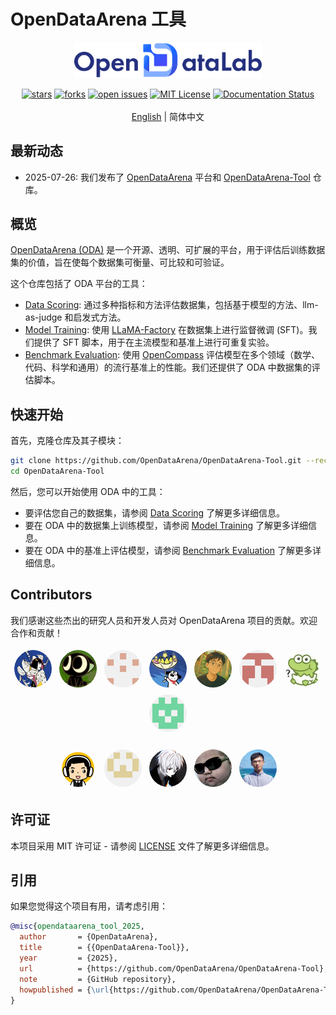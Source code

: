 # OpenDataArena 工具

<p align="center">
  <img src="docs/imgs/OpenDataLab.png" width="300px" style="vertical-align:middle;">
  <br />
  <br />
  <a href="https://github.com/OpenDataArena/OpenDataArena-Tool"><img alt="stars" src="https://img.shields.io/github/stars/OpenDataArena/OpenDataArena-Tool" /></a>
  <a href="https://github.com/OpenDataArena/OpenDataArena-Tool"><img alt="forks" src="https://img.shields.io/github/forks/OpenDataArena/OpenDataArena-Tool" /></a>
  <a href="https://github.com/OpenDataArena/OpenDataArena-Tool/issues"><img alt="open issues" src="https://img.shields.io/github/issues-raw/OpenDataArena/OpenDataArena-Tool" /></a>
  <a href="https://github.com/OpenDataArena/OpenDataArena-Tool/blob/main/LICENSE"><img alt="MIT License" src="https://img.shields.io/badge/license-MIT-blue.svg" /></a>
  <!-- <a href="https://github.com/OpenDataArena/OpenDataArena-Tool/releases">
    <img alt="Latest Release" src="https://img.shields.io/github/release/OpenDataArena/OpenDataArena-Tool.svg" />
  </a> -->
  <a href="https://opendataarena-tool.readthedocs.io/en/latest/?badge=latest"><img alt="Documentation Status" src="https://readthedocs.org/projects/opendataarena-tool/badge/?version=latest" /></a>
  <br />
  <br />
  <a href="README.md">English</a> | 简体中文
</p>


## 最新动态
- 2025-07-26: 我们发布了 [OpenDataArena](https://opendataarena.github.io/) 平台和 [OpenDataArena-Tool](https://github.com/OpenDataArena/OpenDataArena-Tool) 仓库。

## 概览
[OpenDataArena (ODA)](https://opendataarena.github.io/) 是一个开源、透明、可扩展的平台，用于评估后训练数据集的价值，旨在使每个数据集可衡量、可比较和可验证。

这个仓库包括了 ODA 平台的工具：
- [Data Scoring](./data_scorer): 通过多种指标和方法评估数据集，包括基于模型的方法、llm-as-judge 和启发式方法。
- [Model Training](./model_train): 使用 [LLaMA-Factory](https://github.com/hiyouga/LLaMA-Factory) 在数据集上进行监督微调 (SFT)。我们提供了 SFT 脚本，用于在主流模型和基准上进行可重复实验。
- [Benchmark Evaluation](./model_eval): 使用 [OpenCompass](https://github.com/open-compass/opencompass) 评估模型在多个领域（数学、代码、科学和通用）的流行基准上的性能。我们还提供了 ODA 中数据集的评估脚本。

## 快速开始
首先，克隆仓库及其子模块：
```bash
git clone https://github.com/OpenDataArena/OpenDataArena-Tool.git --recursive
cd OpenDataArena-Tool
```
然后，您可以开始使用 ODA 中的工具：
* 要评估您自己的数据集，请参阅 [Data Scoring](./data_scorer) 了解更多详细信息。
* 要在 ODA 中的数据集上训练模型，请参阅 [Model Training](./model_train) 了解更多详细信息。
* 要在 ODA 中的基准上评估模型，请参阅 [Benchmark Evaluation](./model_eval) 了解更多详细信息。

## Contributors
我们感谢这些杰出的研究人员和开发人员对 OpenDataArena 项目的贡献。欢迎合作和贡献！
<p align="center">
  <a href="https://github.com/gavinwxy" title="Xiaoyang Wang"><img src="docs/avatars_circle/gavinwxy.png" width="60" alt="Xiaoyang Wang" style="border-radius: 50%; margin: 4px;"></a>
  <a href="https://github.com/QizhiPei" title="Qizhi Pei"><img src="docs/avatars_circle/QizhiPei.png" width="60" alt="Qizhi Pei" style="border-radius: 50%; margin: 4px;"></a>
  <a href="https://github.com/orangeadegit" title="Mengzhang Cai"><img src="docs/avatars_circle/orangeadegit.png" width="60" alt="Mengzhang Cai" style="border-radius: 50%; margin: 4px;"></a>
  <a href="https://github.com/Word2VecT" title="Zinan Tang"><img src="docs/avatars_circle/Word2VecT.png" width="60" alt="Zinan Tang" style="border-radius: 50%; margin: 4px;"></a>
  <a href="https://github.com/Leey21" title="Yu Li"><img src="docs/avatars_circle/Leey21.png" width="60" alt="Yu Li" style="border-radius: 50%; margin: 4px;"></a>
  <a href="https://github.com/Bl404ue" title="Mengyuan Sun"><img src="docs/avatars_circle/Bl404ue.png" width="60" alt="Mengyuan Sun" style="border-radius: 50%; margin: 4px;"></a>
  <a href="https://github.com/LHL3341" title="Honglin Lin"><img src="docs/avatars_circle/LHL3341.png" width="60" alt="Honglin Lin" style="border-radius: 50%; margin: 4px;"></a>
  <a href="https://github.com/GX-XinGao" title="Xin Gao"><img src="docs/avatars_circle/GX-XinGao.png" width="60" alt="Xin Gao" style="border-radius: 50%; margin: 4px;"></a>
  <br />
  <br />
  <a href="https://github.com/apeterswu" title="Lijun Wu"><img src="docs/avatars_circle/apeterswu.png" width="60" alt="Lijun Wu" style="border-radius: 50%; margin: 4px;"></a>
  <a href="https://github.com/pzs19" title="Zhuoshi Pan"><img src="docs/avatars_circle/pzs19.png" width="60" alt="Zhuoshi Pan" style="border-radius: 50%; margin: 4px;"></a>
  <a href="https://github.com/ming-bot" title="Chenlin Ming"><img src="docs/avatars_circle/ming-bot.png" width="60" alt="Chenlin Ming" style="border-radius: 50%; margin: 4px;"></a>
  <a href="https://github.com/ChampionZhong" title="Zhanping Zhong"><img src="docs/avatars_circle/ChampionZhong.png" width="60" alt="Zhanping Zhong" style="border-radius: 50%; margin: 4px;"></a>
  <a href="https://github.com/conghui" title="Conghui He"><img src="docs/avatars_circle/conghui.png" width="60" alt="Conghui He" style="border-radius: 50%; margin: 4px;"></a>
</p>



## 许可证
本项目采用 MIT 许可证 - 请参阅 [LICENSE](./LICENSE) 文件了解更多详细信息。

## 引用
如果您觉得这个项目有用，请考虑引用：

```bibtex
@misc{opendataarena_tool_2025,
  author       = {OpenDataArena},
  title        = {{OpenDataArena-Tool}},
  year         = {2025},
  url          = {https://github.com/OpenDataArena/OpenDataArena-Tool},
  note         = {GitHub repository},
  howpublished = {\url{https://github.com/OpenDataArena/OpenDataArena-Tool}},
}
```

<!-- ## Star History
![Star History Chart](https://api.star-history.com/svg?repos=OpenDataArena/OpenDataArena-Tool&type=Date) -->
